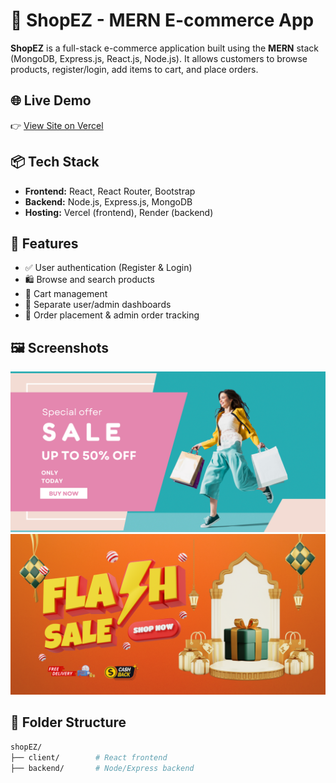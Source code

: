 # 🛒 ShopEZ - MERN E-commerce App

**ShopEZ** is a full-stack e-commerce application built using the **MERN** stack (MongoDB, Express.js, React.js, Node.js). It allows customers to browse products, register/login, add items to cart, and place orders.

## 🌐 Live Demo

👉 [View Site on Vercel](https://shopez-lokeshpondara.vercel.app)

## 📦 Tech Stack

- **Frontend:** React, React Router, Bootstrap
- **Backend:** Node.js, Express.js, MongoDB
- **Hosting:** Vercel (frontend), Render (backend)

## 🚀 Features

- ✅ User authentication (Register & Login)
- 🛍 Browse and search products
- 🛒 Cart management
- 👤 Separate user/admin dashboards
- 🧾 Order placement & admin order tracking

## 🖼️ Screenshots

![Homepage](./src/images/home-banner1.png)
![Product Page](./src/images/home-banner-2.png)

## 📁 Folder Structure

```bash
shopEZ/
├── client/        # React frontend
├── backend/       # Node/Express backend
